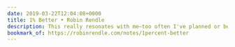 ```yaml
---
date: 2019-03-22T12:04:08+0000
title: 1% Better • Robin Rendle
description: This really resonates with me—too often I've planned or been part of planning a big project that fizzles out and burns people out after months. Most of my productivity and positive output has been the outcome of quick, iterative improvements.
bookmark_of: https://robinrendle.com/notes/1percent-better
---
```

